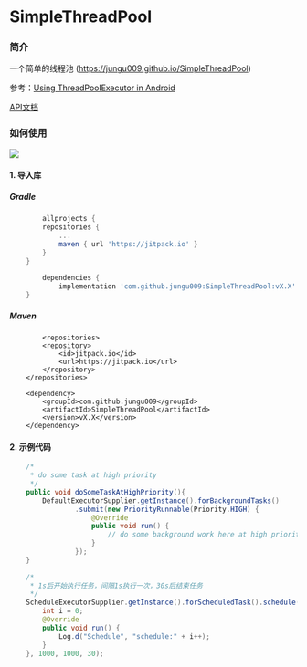 # SimpleThreadPool

### 简介
一个简单的线程池 (https://jungu009.github.io/SimpleThreadPool)

参考：[Using ThreadPoolExecutor in Android](https://blog.mindorks.com/threadpoolexecutor-in-android-8e9d22330ee3)

[API文档](https://jungu009.github.io/SimpleThreadPool/index.html)

### 如何使用

[![](https://jitpack.io/v/jungu009/SimpleThreadPool.svg)](https://jitpack.io/#jungu009/SimpleThreadPool)

#### 1. 导入库

##### Gradle
```gradle
        allprojects {
		repositories {
			...
			maven { url 'https://jitpack.io' }
		}
	}
  
        dependencies {
	        implementation 'com.github.jungu009:SimpleThreadPool:vX.X'
	}
```
##### Maven
```maven
        <repositories>
		<repository>
		    <id>jitpack.io</id>
		    <url>https://jitpack.io</url>
		</repository>
	</repositories>
	
	<dependency>
	    <groupId>com.github.jungu009</groupId>
	    <artifactId>SimpleThreadPool</artifactId>
	    <version>vX.X</version>
	</dependency>
```

#### 2. 示例代码

```java
    /*
     * do some task at high priority
     */
    public void doSomeTaskAtHighPriority(){
        DefaultExecutorSupplier.getInstance().forBackgroundTasks()
                .submit(new PriorityRunnable(Priority.HIGH) {
                    @Override
                    public void run() {
                        // do some background work here at high priority.
                    }
                });
    }
    
    /*
     * 1s后开始执行任务，间隔1s执行一次，30s后结束任务
     */
    ScheduleExecutorSupplier.getInstance().forScheduledTask().schedule(new Runnable() {
        int i = 0;
        @Override
        public void run() {
            Log.d("Schedule", "schedule:" + i++);
        }
    }, 1000, 1000, 30);
    
    
```
